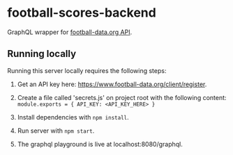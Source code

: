 # football-scores-backend

GraphQL wrapper for [football-data.org API](https://www.football-data.org/).

## Running locally

Running this server locally requires the following steps:

1. Get an API key here: https://www.football-data.org/client/register.

2. Create a file called 'secrets.js' on project root with the following content:
`module.exports = {
  API_KEY: <API_KEY_HERE>
}`

3. Install dependencies with `npm install`.

4. Run server with `npm start`.

5. The graphql playground is live at localhost:8080/graphql.